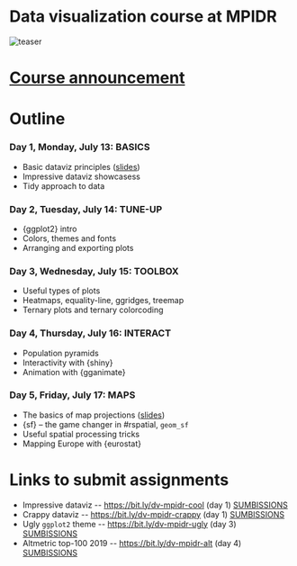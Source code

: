# Data visualization course at MPIDR

![[teaser][small]][large]

[small]: https://i.imgur.com/jeO5gxW.png
[large]: https://i.imgur.com/yVB7iYK.png

# [Course announcement][link]

[link]: https://bit.ly/dataviz-mpidr-2020


# Outline

### Day 1, Monday, July 13: BASICS
- Basic dataviz principles ([slides][slides-gg])
- Impressive dataviz showcasess
- Tidy approach to data

### Day 2, Tuesday, July 14: TUNE-UP
- {ggplot2} intro
- Colors, themes and fonts
- Arranging and exporting plots

### Day 3, Wednesday, July 15: TOOLBOX
- Useful types of plots
- Heatmaps, equality-line, ggridges, treemap
- Ternary plots and ternary colorcoding

### Day 4, Thursday, July 16: INTERACT
- Population pyramids
- Interactivity with {shiny}
- Animation with {gganimate}

### Day 5, Friday, July 17: MAPS
- The basics of map projections ([slides][slides-map])
- {sf} – the game changer in #rspatial, `geom_sf`
- Useful spatial processing tricks
- Mapping Europe with {eurostat}

[slides-gg]: https://ikashnitsky.github.io/share/2007-mpidr-dataviz/slides-dataviz.html
[slides-map]: /https://ikashnitsky.github.io/share/2007-mpidr-dataviz/slides-maps.html

# Links to submit assignments
- Impressive dataviz -- https://bit.ly/dv-mpidr-cool (day 1) [SUMBISSIONS][gd1]
- Crappy dataviz -- https://bit.ly/dv-mpidr-crappy (day 1) [SUMBISSIONS][gd2]
- Ugly `ggplot2` theme -- https://bit.ly/dv-mpidr-ugly (day 3) [SUMBISSIONS][gd3]
- Altmetric top-100 2019 -- https://bit.ly/dv-mpidr-alt (day 4) [SUMBISSIONS][gd4]

[gd1]: https://drive.google.com/drive/folders/0B1Cid1hm5YLRfkNKOC1BSXFmU2NMNFJYcTJ2UTMyUHUtYUxLdmJiZ2FWekZwUjNPdFhuX3c?usp=sharing
[gd2]: https://drive.google.com/drive/folders/0B1Cid1hm5YLRfnk1WnQwbEhzRXkzajhUS1hKQ2s0UU1HQVR4NDNGc3NUM1F4N1JTQTNHUjA?usp=sharing
[gd3]: https://drive.google.com/drive/folders/0B1Cid1hm5YLRfmVRclVJcl9sangwMFpVYmoteUl6ZzdXbnFNSlBhNW02Yk5oaF9LRDlXRm8?usp=sharing
[gd4]: https://drive.google.com/drive/folders/0B1Cid1hm5YLRfnEyVm5kc2xrUzZXaXRNdkNSWkJzYWZINDlnQWZDTHEwdlBjY3NLU2VEeUE?usp=sharing
